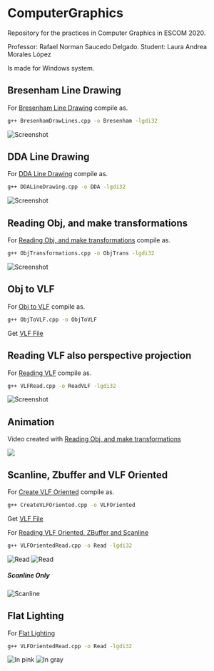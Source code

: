 # ComputerGraphics

Repository for the practices in Computer Graphics in ESCOM 2020.

Professor: Rafael Norman Saucedo Delgado.
Student: Laura Andrea Morales López

Is made for Windows system.

## Bresenham Line Drawing
For [Bresenham Line Drawing](https://github.com/Lalaandrea/ComputerGraphics/blob/main/Computer%20graphics/LineDrawing/BresenhamDrawLines.cpp) compile as.

```bash
g++ BresenhamDrawLines.cpp -o Bresenham -lgdi32
```
![Screenshot](Bresenham.PNG)

## DDA Line Drawing
For [DDA Line Drawing](https://github.com/Lalaandrea/ComputerGraphics/blob/main/Computer%20graphics/LineDrawing/DDALineDrawing.cpp) compile as.
```bash
g++ DDALineDrawing.cpp -o DDA -lgdi32
```
![Screenshot](DDA.PNG)

## Reading Obj, and make transformations
For [Reading Obj, and make transformations](https://github.com/Lalaandrea/ComputerGraphics/blob/main/Computer%20graphics/ObjAndTransformations/ObjTransformations.cpp) compile as.
```bash
g++ ObjTransformations.cpp -o ObjTrans -lgdi32
```
![Screenshot](ObjMono.JNG)

## Obj to VLF
For [Obj to VLF](https://github.com/Lalaandrea/ComputerGraphics/blob/main/Computer%20graphics/VLF/ObjToVLF.cpp) compile as.
```bash
g++ ObjToVLF.cpp -o ObjToVLF
```
Get [VLF File](https://github.com/Lalaandrea/ComputerGraphics/blob/main/Computer%20graphics/VLF/mono.vlf)

## Reading VLF also perspective projection
For [Reading VLF](https://github.com/Lalaandrea/ComputerGraphics/blob/main/Computer%20graphics/VLF/VLFRead.cpp) compile as.
```bash
g++ VLFRead.cpp -o ReadVLF -lgdi32
```
![Screenshot](VLF.PNG)

## Animation

Video created with [Reading Obj, and make transformations](https://github.com/Lalaandrea/ComputerGraphics/blob/main/Computer%20graphics/ObjAndTransformations/ObjTransformations.cpp) 

![](video.gif)

## Scanline, Zbuffer and VLF Oriented

For [Create VLF Oriented](https://github.com/Lalaandrea/ComputerGraphics/blob/main/Computer%20graphics/ZBuffer/CreateVLFOriented.cpp) compile as.
```bash
g++ CreateVLFOriented.cpp -o VLFOriented
```
Get [VLF File](https://github.com/Lalaandrea/ComputerGraphics/blob/main/Computer%20graphics/ZBuffer/Omono.vlf)

For [Reading VLF Oriented, ZBuffer and Scanline](https://github.com/Lalaandrea/ComputerGraphics/blob/main/Computer%20graphics/ZBuffer/VLFOrientedRead.cpp)

```bash
g++ VLFOrientedRead.cpp -o Read -lgdi32 
```
![Read](Zbuffer.JPG)
![Read](ZB.PNG)

##### Scanline Only
![Scanline](Scanline.PNG)

## Flat Lighting

For [Flat Lighting](https://github.com/Lalaandrea/ComputerGraphics/blob/main/Computer%20graphics/Ligthing/VLFOrientedRead.cpp)

```bash
g++ VLFOrientedRead.cpp -o Read -lgdi32 
```
![In pink](Ligth1.PNG)
![In gray](Ligth2.PNG)